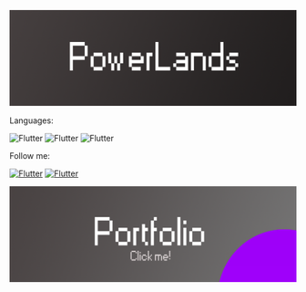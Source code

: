[![Header](https://github.com/PowerLands1/PowerLands1/blob/main/assets/header.png)](https://vk.com/powerlands)

Languages:

![Flutter](https://img.shields.io/badge/-Java-090909?style=for-the-badge&logo=java&logoColor=B1C12B)
![Flutter](https://img.shields.io/badge/-Bukkit.API-090909?style=for-the-badge&logo=minecraft&logoColor=4ce1fb)
![Flutter](https://img.shields.io/badge/-Spigot.API-090909?style=for-the-badge&logo=minecraft&logoColor=fb0000)

Follow me:

[![Flutter](https://img.shields.io/badge/-VKontakte-090909?style=for-the-badge&logo=vk&logoColor=0b0dfb)](https://vk.com/powerlands)
[![Flutter](https://img.shields.io/badge/-Telegram-090909?style=for-the-badge&logo=telegram&logoColor=0b0dfb)](https://telegram.me/landspower)





[![Header](https://github.com/PowerLands1/PowerLands1/blob/main/assets/portfolo.png)](https://vk.com/powerlands)
